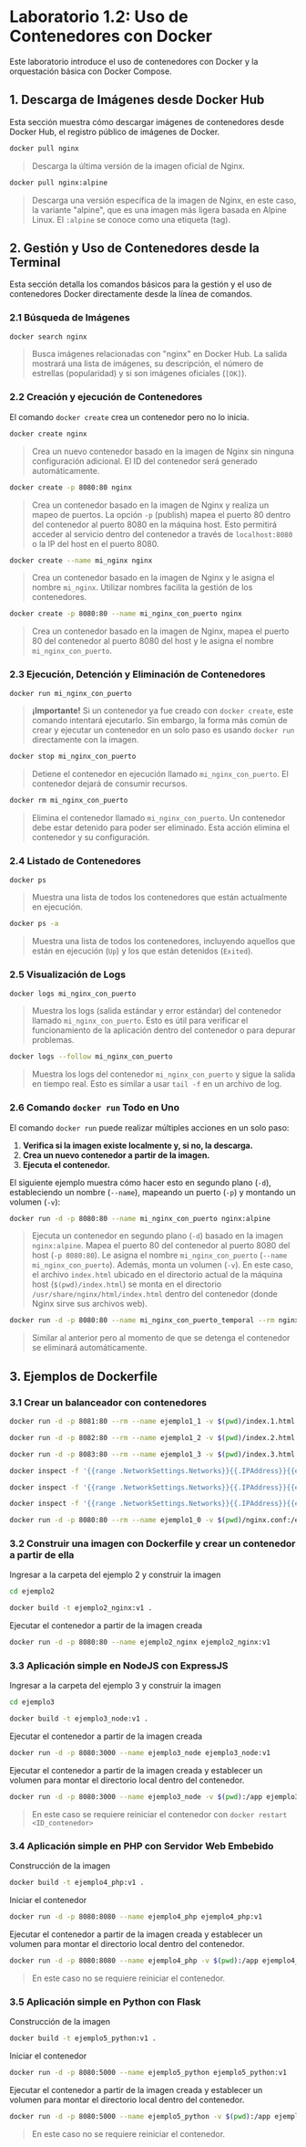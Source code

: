 # Laboratorio 1.2: Uso de Contenedores con Docker

Este laboratorio introduce el uso de contenedores con Docker y la orquestación básica con Docker Compose.

## 1. Descarga de Imágenes desde Docker Hub

Esta sección muestra cómo descargar imágenes de contenedores desde Docker Hub, el registro público de imágenes de Docker.

```bash
docker pull nginx
```

> Descarga la última versión de la imagen oficial de Nginx.

```bash
docker pull nginx:alpine
```

> Descarga una versión específica de la imagen de Nginx, en este caso, la variante "alpine", que es una imagen más ligera basada en Alpine Linux. El `:alpine` se conoce como una etiqueta (tag).

## 2. Gestión y Uso de Contenedores desde la Terminal

Esta sección detalla los comandos básicos para la gestión y el uso de contenedores Docker directamente desde la línea de comandos.

### 2.1 Búsqueda de Imágenes

```bash
docker search nginx
```

> Busca imágenes relacionadas con "nginx" en Docker Hub. La salida mostrará una lista de imágenes, su descripción, el número de estrellas (popularidad) y si son imágenes oficiales (`[OK]`).

### 2.2 Creación y ejecución de Contenedores

El comando `docker create` crea un contenedor pero no lo inicia.

```bash
docker create nginx
```

> Crea un nuevo contenedor basado en la imagen de Nginx sin ninguna configuración adicional. El ID del contenedor será generado automáticamente.

```bash
docker create -p 8080:80 nginx
```

> Crea un contenedor basado en la imagen de Nginx y realiza un mapeo de puertos. La opción `-p` (publish) mapea el puerto 80 dentro del contenedor al puerto 8080 en la máquina host. Esto permitirá acceder al servicio dentro del contenedor a través de `localhost:8080` o la IP del host en el puerto 8080.

```bash
docker create --name mi_nginx nginx
```

> Crea un contenedor basado en la imagen de Nginx y le asigna el nombre `mi_nginx`. Utilizar nombres facilita la gestión de los contenedores.

```bash
docker create -p 8080:80 --name mi_nginx_con_puerto nginx
```

> Crea un contenedor basado en la imagen de Nginx, mapea el puerto 80 del contenedor al puerto 8080 del host y le asigna el nombre `mi_nginx_con_puerto`.

### 2.3 Ejecución, Detención y Eliminación de Contenedores

```bash
docker run mi_nginx_con_puerto
```

> **¡Importante\!** Si un contenedor ya fue creado con `docker create`, este comando intentará ejecutarlo. Sin embargo, la forma más común de crear y ejecutar un contenedor en un solo paso es usando `docker run` directamente con la imagen.

```bash
docker stop mi_nginx_con_puerto
```

> Detiene el contenedor en ejecución llamado `mi_nginx_con_puerto`. El contenedor dejará de consumir recursos.

```bash
docker rm mi_nginx_con_puerto
```

> Elimina el contenedor llamado `mi_nginx_con_puerto`. Un contenedor debe estar detenido para poder ser eliminado. Esta acción elimina el contenedor y su configuración.

### 2.4 Listado de Contenedores

```bash
docker ps
```

> Muestra una lista de todos los contenedores que están actualmente en ejecución.

```bash
docker ps -a
```

> Muestra una lista de todos los contenedores, incluyendo aquellos que están en ejecución (`Up`) y los que están detenidos (`Exited`).

### 2.5 Visualización de Logs

```bash
docker logs mi_nginx_con_puerto
```

> Muestra los logs (salida estándar y error estándar) del contenedor llamado `mi_nginx_con_puerto`. Esto es útil para verificar el funcionamiento de la aplicación dentro del contenedor o para depurar problemas.

```bash
docker logs --follow mi_nginx_con_puerto
```

> Muestra los logs del contenedor `mi_nginx_con_puerto` y sigue la salida en tiempo real. Esto es similar a usar `tail -f` en un archivo de log.

### 2.6 Comando `docker run` Todo en Uno

El comando `docker run` puede realizar múltiples acciones en un solo paso:

1.  **Verifica si la imagen existe localmente y, si no, la descarga.**
2.  **Crea un nuevo contenedor a partir de la imagen.**
3.  **Ejecuta el contenedor.**

El siguiente ejemplo muestra cómo hacer esto en segundo plano (`-d`), estableciendo un nombre (`--name`), mapeando un puerto (`-p`) y montando un volumen (`-v`):

```bash
docker run -d -p 8080:80 --name mi_nginx_con_puerto nginx:alpine
```

> Ejecuta un contenedor en segundo plano (`-d`) basado en la imagen `nginx:alpine`. Mapea el puerto 80 del contenedor al puerto 8080 del host (`-p 8080:80`). Le asigna el nombre `mi_nginx_con_puerto` (`--name mi_nginx_con_puerto`). Además, monta un volumen (`-v`). En este caso, el archivo `index.html` ubicado en el directorio actual de la máquina host (`$(pwd)/index.html`) se monta en el directorio `/usr/share/nginx/html/index.html` dentro del contenedor (donde Nginx sirve sus archivos web).

```bash
docker run -d -p 8080:80 --name mi_nginx_con_puerto_temporal --rm nginx:alpine
```

> Similar al anterior pero al momento de que se detenga el contenedor se eliminará automáticamente.

## 3. Ejemplos de Dockerfile

### 3.1 Crear un balanceador con contenedores

```bash
docker run -d -p 8081:80 --rm --name ejemplo1_1 -v $(pwd)/index.1.html:/usr/share/nginx/html/index.html nginx:alpine
```

```bash
docker run -d -p 8082:80 --rm --name ejemplo1_2 -v $(pwd)/index.2.html:/usr/share/nginx/html/index.html nginx:alpine
```

```bash
docker run -d -p 8083:80 --rm --name ejemplo1_3 -v $(pwd)/index.3.html:/usr/share/nginx/html/index.html nginx:alpine
```

```bash
docker inspect -f '{{range .NetworkSettings.Networks}}{{.IPAddress}}{{end}}' ejemplo1_1
```

```bash
docker inspect -f '{{range .NetworkSettings.Networks}}{{.IPAddress}}{{end}}' ejemplo1_2
```

```bash
docker inspect -f '{{range .NetworkSettings.Networks}}{{.IPAddress}}{{end}}' ejemplo1_3
```

```bash
docker run -d -p 8080:80 --rm --name ejemplo1_0 -v $(pwd)/nginx.conf:/etc/nginx/conf.d/default.conf nginx:alpine
```

### 3.2 Construir una imagen con Dockerfile y crear un contenedor a partir de ella

Ingresar a la carpeta del ejemplo 2 y construir la imagen

```bash
cd ejemplo2
```

```bash
docker build -t ejemplo2_nginx:v1 .
```

Ejecutar el contenedor a partir de la imagen creada

```bash
docker run -d -p 8080:80 --name ejemplo2_nginx ejemplo2_nginx:v1
```

### 3.3 Aplicación simple en NodeJS con ExpressJS

Ingresar a la carpeta del ejemplo 3 y construir la imagen

```bash
cd ejemplo3
```

```bash
docker build -t ejemplo3_node:v1 .
```

Ejecutar el contenedor a partir de la imagen creada

```bash
docker run -d -p 8080:3000 --name ejemplo3_node ejemplo3_node:v1
```

Ejecutar el contenedor a partir de la imagen creada y establecer un volumen para montar el directorio local dentro del contenedor.

```bash
docker run -d -p 8080:3000 --name ejemplo3_node -v $(pwd):/app ejemplo3_node:v1
```

> En este caso se requiere reiniciar el contenedor con `docker restart <ID_contenedor>`

### 3.4 Aplicación simple en PHP con Servidor Web Embebido

Construcción de la imagen

```bash
docker build -t ejemplo4_php:v1 .
```

Iniciar el contenedor

```bash
docker run -d -p 8080:8080 --name ejemplo4_php ejemplo4_php:v1
```

Ejecutar el contenedor a partir de la imagen creada y establecer un volumen para montar el directorio local dentro del contenedor.

```bash
docker run -d -p 8080:8080 --name ejemplo4_php -v $(pwd):/app ejemplo4_php:v1
```

> En este caso no se requiere reiniciar el contenedor.

### 3.5 Aplicación simple en  Python con Flask

Construcción de la imagen

```bash
docker build -t ejemplo5_python:v1 .
```

Iniciar el contenedor

```bash
docker run -d -p 8080:5000 --name ejemplo5_python ejemplo5_python:v1
```

Ejecutar el contenedor a partir de la imagen creada y establecer un volumen para montar el directorio local dentro del contenedor.

```bash
docker run -d -p 8080:5000 --name ejemplo5_python -v $(pwd):/app ejemplo5_python:v1
```

> En este caso no se requiere reiniciar el contenedor.
